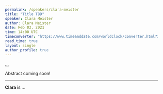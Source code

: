 ```yaml
---
permalink: /speakers/clara-meister
title: "Title TBD"
speaker: Clara Meister
author: Clara Meister
date: Feb 03, 2021
time: 14:00 UTC
timeconverter: "https://www.timeanddate.com/worldclock/converter.html?iso=20210203T140000&p1=1440&p2=224&p3=179&p4=136&p5=676&p6=33&p7=152"
read_time: true
layout: single
author_profile: true
---
```


<a href="https://lolmythesis.com/" class="one-line">...</a>

Abstract coming soon!

<hr>

**Clara** is ...
